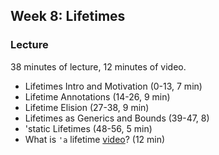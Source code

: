 ## Week 8: Lifetimes

### Lecture

38 minutes of lecture, 12 minutes of video.

- Lifetimes Intro and Motivation (0-13, 7 min)
- Lifetime Annotations (14-26, 9 min)
- Lifetime Elision (27-38, 9 min)
- Lifetimes as Generics and Bounds (39-47, 8)
- 'static Lifetimes (48-56, 5 min)
- What is `'a` lifetime [video](https://www.youtube.com/watch?v=gRAVZv7V91Q)? (12 min)
